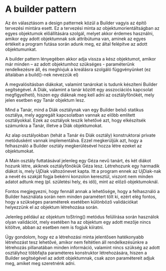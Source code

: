 # A builder pattern

Az én választásom a design patternek közül a Builder vagyis az építő tervezési mintára esett. Ez a tervezési minta az objektumorientáltságban az egyes objektumok előállítására szolgál, melyet akkor érdemes használni, amikor egy adott objektumnak sok attribútuma van, aminek az egyes értékeit a program futása során adunk meg, ez által felépítve az adott objektumunkat.

A builder pattern lényegében akkor adja vissza a kész objektumot, amikor már minden – az adott objektumhoz szükséges - paraméterünk rendelkezésre áll, és meghívjuk a kreálásra szolgáló függvényünket (ez általában a build()-nek nevezzük el)

A megvalósításban diákokat, valamint tanárokat is tudunk készíteni Builder segítségével. A Diák, valamint a tanár között egy asszociációs kapcsolat megfigyelhető, hiszen egy diáknak meg kell adni az osztályfőnökét, mely jelen esetben egy Tanár objektum lesz.

Mind a Tanár, mind a Diák osztálynak van egy Builder belső statikus osztálya, mely aggregált kapcsolatban vannak az előbb említett osztályokkal. Ezek az osztályok teszik lehetővé azt, hogy elkészítsék számunkra a Tanár, illetve a Diák objektumokat. 

Az alap osztályokban (tehát a Tanár és Diák osztály) konstruktorai private metódusként vannak implementálva. Ezzel megkerüljük azt, hogy a felhasználó a Builder osztály megkerülésével hozza létre ezeket az objektumokat.

A Main osztály futtatásával jelenleg egy Géza nevű tanárt, és két diákot hozunk létre, akiknek osztályfőnökük Géza lesz. Létrehozunk egy harmadik diákot is, mely UjDiak változónevet kapta. Itt a program ennek az UjDiak-nak a nevét és szakját fogja bekérni konzolon keresztül, viszont nem minden adatot adtunk meg (pl. születési hely, és idő), mint az előző objektumoknál.

Fontos megjegyezni, hogy fennáll annak a lehetősége, hogy a felhasználó a Builder használata során nem minden paramétert tölt ki, ezért elég fontos, hogy a szükséges paraméterek esetében különböző validációkat helyezzünk el az objektum létrehozása során. 

Jelenleg például az objektum toString() metódus felülírása során használok olyan validációt, mely esetében ha az objektum egy adott mezője nincs kitöltve, abban az esetben nem is fogjuk kiíratni.

Úgy gondolom, hogy ez a létrehozási minta jelentősen hatékonyabb létrehozást tesz lehetővé, amikor nem feltétlen áll rendelkezésünkre a létrehozás pillanatában minden információ, valamint nincs szükség az adott osztályhoz többfajta paraméteres konstruktor létrehozására, hiszen a Builder segítségével az adott objektumnak, csak azon paramétereit adjuk meg, amiket meg szeretnénk adni.
